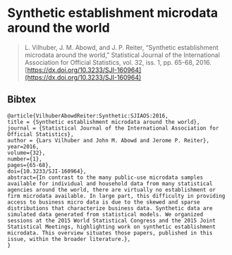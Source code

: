 # Synthetic establishment microdata around the world

> L. Vilhuber, J. M. Abowd, and J. P. Reiter, “Synthetic establishment microdata around the world,” Statistical Journal of the International Association for Official Statistics, vol. 32, iss. 1, pp. 65-68, 2016. [https://dx.doi.org/10.3233/SJI-160964](https://dx.doi.org/10.3233/SJI-160964)

## Bibtex
```
@article{VilhuberAbowdReiter:Synthetic:SJIAOS:2016,
title = {Synthetic establishment microdata around the world},
journal = {Statistical Journal of the International Association for Official Statistics},
author = {Lars Vilhuber and John M. Abowd and Jerome P. Reiter},
year=2016,
volume={32},
number={1},
pages={65-68},
doi={10.3233/SJI-160964},
abstract={In contrast to the many public-use microdata samples available for individual and household data from many statistical agencies around the world, there are virtually no establishment or firm microdata available. In large part, this difficulty in providing access to business micro data is due to the skewed and sparse distributions that characterize business data. Synthetic data are simulated data generated from statistical models. We organized sessions at the 2015 World Statistical Congress and the 2015 Joint Statistical Meetings, highlighting work on synthetic establishment microdata. This overview situates those papers, published in this issue, within the broader literature.},
}
```

